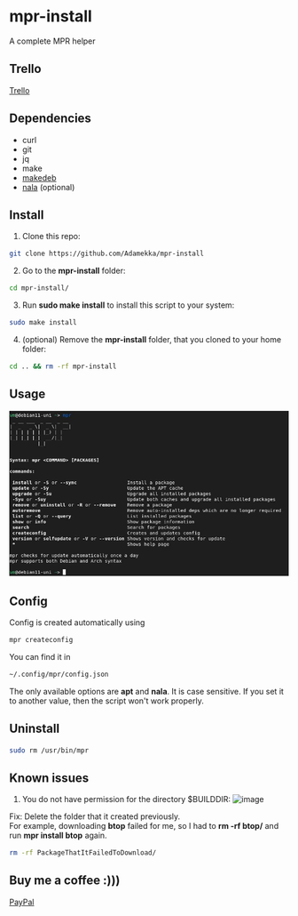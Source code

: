 # mpr-install

A complete MPR helper

## Trello

[Trello](https://trello.com/b/0PaxQ7HH/mpr-install)

## Dependencies

* curl
* git
* jq
* make
* [makedeb](https://www.makedeb.org)
* [nala](https://gitlab.com/volian/nala) (optional)

## Install

1. Clone this repo:

```bash
git clone https://github.com/Adamekka/mpr-install
```

<!-- markdownlint-disable MD029 -->
2. Go to the **mpr-install** folder:

```bash
cd mpr-install/
```

3. Run **sudo make install** to install this script to your system:

```bash
sudo make install
```

4. (optional) Remove the **mpr-install** folder, that you cloned to your home folder:

```bash
cd .. && rm -rf mpr-install
```

## Usage

![mpr-usage-image](./images/mpr-usage-image.jpg)

## Config

Config is created automatically using

```bash
mpr createconfig
```

You can find it in

```bash
~/.config/mpr/config.json
```

The only available options are **apt** and **nala**.
It is case sensitive.
If you set it to another value, then the script won't work properly.

## Uninstall

```bash
sudo rm /usr/bin/mpr
```

## Known issues

1. You do not have permission for the directory $BUILDDIR:
![image](https://user-images.githubusercontent.com/68786400/177850543-a921acda-5d70-4459-91e2-6e452542fd63.png)

Fix: Delete the folder that it created previously.  
For example, downloading **btop** failed for me, so I had to **rm -rf btop/** and run **mpr install btop** again.

```bash
rm -rf PackageThatItFailedToDownload/
```

## Buy me a coffee :)))

[PayPal](https://paypal.me/retardant)
